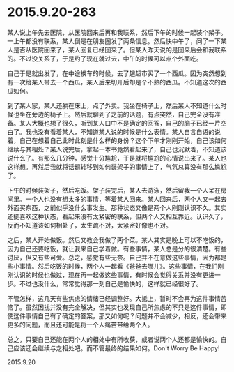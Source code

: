 2015.9.20-263
=============
某人说上午先去医院，从医院回来后再和我联系，然后下午的时候一起装个架子。一上午都没有联系，某人倒是在朋友圈发了两条信息。然后快中午了，问了一下某人是否从医院回来了，某人回复已经回来了。但某人昨天说的是回来后会和我联系的。不过没关系了，于是约了现在就过去，中午的时候可以点个外面吃。

自己于是就出发了，在中途换车的时候，去了趟超市买了一个西瓜。因为突然想到有一次给某人带去一个西瓜，某人后来切开后却是个不熟的西瓜。不知道这次的西瓜如何。

到了某人家，某人还躺在床上，点了外卖。我坐在椅子上，然后某人不知道什么时候也坐在旁边的椅子上。然后就聊到了之前的话题，有点突然，自己完全没有准备。某人大概也想了很久，听到某人口中不是确定的回答，自己的脑子已经一片空白了。我也没有看着某人，不知道某人说的时候是什么表情。某人自言自语的说着，自己在想着自己此时此刻是什么样的身份？这个下午才刚刚开始，自己该如何继续与其相处？某人说完后，拿起一本书竟然看起来了，自己也沉默着，不知道该说什么了。有那么几分钟，感觉十分尴尬，于是就将尴尬的心情说出来了。某人也这样想。再然后我就将话题转移到如何装架子的事情上了，气氛总算没有那么尴尬了。

下午的时候装架子，然后吃饭。架子装完后，某人去游泳，然后留我一个人呆在房间里。一个人也没有想太多的事情，等着某人回来。某人回来后，两个人又一起去外面买东西，之前似乎没什么事发生。那种状态又像是两个人刚刚认识不久。其实还挺喜欢这种状态，看起来没有太紧密的联系，但两个人又相互靠近。认识久了，反而不知道该如何相处了，太生疏不对，太紧密好像也不对。

之后，某人开始做饭。然后又教会我做了两个菜。某人其实是晚上可以不吃饭的，因为自己还要吃饭，就让我来自己学着做。有些事情，某人总是分的很清楚。有些讨厌，但又有些可爱。总之，感觉有些无奈。自己并不在意做这些事情，因为都是些小事情。然后吃饭的时候，两个人一起看《爸爸去哪儿》。这些事情，在我们刚刚认识的时候也做过，现在再一起做这些事情，有时候会觉得关系并没有更进一步。不过也没什么，常常觉得那一刻自己是愉快的，这样就已经很好了。

不管怎样，这几天有些焦虑的情绪已经调整好。大抵上，暂时不会再为这件事情苦恼了。虽然困扰并没有完全解决，但其实也发现自己所焦虑的不只是这件事情，即使这件事情自己有了确定的答案，那又如何呢？问题并不会减少，相反，还会带来更多的问题，而且还可能是将一个人痛苦带给两个人。

总之，只要自己还能在两个人的相处中有所收获，或者说两个人还都是愉快的。自己应该还会继续与之相处吧。而不管最终的结果如何。Don't Worry Be Happy!

2015.9.20